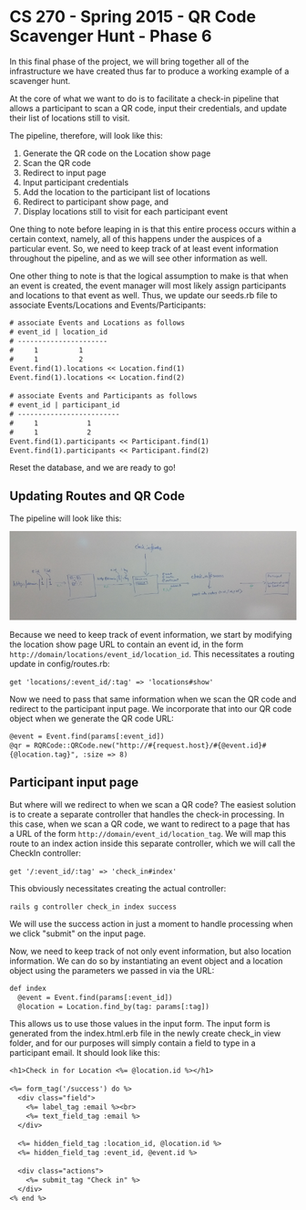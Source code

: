 # CS 270 - Spring 2015 - QR Code Scavenger Hunt - Phase 6

In this final phase of the project, we will bring together all of the
infrastructure we have created thus far to produce a working example of
a scavenger hunt.

At the core of what we want to do is to facilitate a check-in pipeline
that allows a participant to scan a QR code, input their credentials,
and update their list of locations still to visit.

The pipeline, therefore, will look like this:

1. Generate the QR code on the Location show page
2. Scan the QR code
3. Redirect to input page
4. Input participant credentials
5. Add the location to the participant list of locations
6. Redirect to participant show page, and
7. Display locations still to visit for each participant event

One thing to note before leaping in is that this entire process occurs
within a certain context, namely, all of this happens under the auspices
of a particular event.  So, we need to keep track of at least event
information throughout the pipeline, and as we will see other
information as well.

One other thing to note is that the logical assumption to make is that
when an event is created, the event manager will most likely assign
participants and locations to that event as well.  Thus, we update our
seeds.rb file to associate Events/Locations and Events/Participants:

```
# associate Events and Locations as follows
# event_id | location_id
# ----------------------
#     1          1
#     1          2
Event.find(1).locations << Location.find(1)
Event.find(1).locations << Location.find(2)

# associate Events and Participants as follows
# event_id | participant_id
# -------------------------
#     1            1
#     1            2
Event.find(1).participants << Participant.find(1)
Event.find(1).participants << Participant.find(2)
```

Reset the database, and we are ready to go!

## Updating Routes and QR Code

The pipeline will look like this:

![Check-in Pipeline](pipeline.jpg "Check-in Pipeline")

Because we need to keep track of event information, we start by
modifying the location show page URL to contain an event id, in the form
`http://domain/locations/event_id/location_id`.  This necessitates a
routing update in config/routes.rb:

`get 'locations/:event_id/:tag' => 'locations#show'`

Now we need to pass that same information when we scan the QR code and
redirect to the participant input page.  We incorporate that into our QR
code object when we generate the QR code URL:

```
@event = Event.find(params[:event_id])
@qr = RQRCode::QRCode.new("http://#{request.host}/#{@event.id}#{@location.tag}", :size => 8)
```

## Participant input page

But where will we redirect to when we scan a QR code?  The easiest
solution is to create a separate controller that handles the check-in
processing.  In this case, when we scan a QR code, we want to redirect
to a page that has a URL of the form
`http://domain/event_id/location_tag`.  We will map this route to an
index action inside this separate controller, which we will call the
CheckIn controller:

`get '/:event_id/:tag' => 'check_in#index'`

This obviously necessitates creating the actual controller:

`rails g controller check_in index success`

We will use the success action in just a moment to handle processing
when we click "submit" on the input page.

Now, we need to keep track of not only event information, but also
location information.  We can do so by instantiating an event object and
a location object using the parameters we passed in via the URL:

```
def index
  @event = Event.find(params[:event_id])
  @location = Location.find_by(tag: params[:tag])
```

This allows us to use those values in the input form.  The input form is
generated from the index.html.erb file in the newly create check_in view
folder, and for our purposes will simply contain a field to type in a
participant email.  It should look like this:

```
<h1>Check in for Location <%= @location.id %></h1>

<%= form_tag('/success') do %>
  <div class="field">
    <%= label_tag :email %><br>
    <%= text_field_tag :email %>
  </div>

  <%= hidden_field_tag :location_id, @location.id %>
  <%= hidden_field_tag :event_id, @event.id %>

  <div class="actions">
    <%= submit_tag "Check in" %>
  </div>
<% end %>
```
